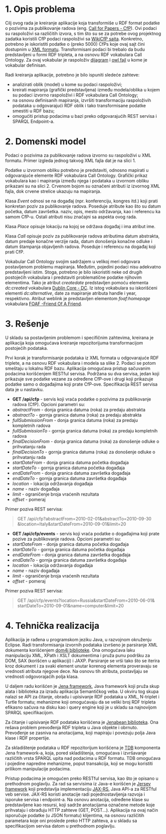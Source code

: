 # 1. Opis problema

Cilj ovog rada je kreiranje aplikacije koja transformiše u RDF format podatke o pozivima za publikovanje radova (eng. [Call for Papers - CfP](http://en.wikipedia.org/wiki/Call_for_papers)). Ovi podaci su raspoloživi sa različitih izvora, s tim što su se za potrebe ovog projektnog zadatka koristili CfP podaci raspoloživi sa [WikiCfP sajta](http://www.wikicfp.com/cfp/). Konkretno, potrebno je iskoristiti podatke o (preko 5000) CfPs koje ovaj sajt čini dostupnim u [XML formatu](http://www.wikicfp.com/cfp/data.jsp). Transformisani podaci bi trebalo da budu predstavljeni u formi RDF tripleta, a na osnovu RDF vokabulara Call Ontology. Za ovaj vokabular je raspoloživ [dijagram](https://dl.dropbox.com/u/7030190/donotdelete/inteligentnisistemi/seminarski/Call_ontology_v.2.0.jpg) i [owl fajl](https://dl.dropbox.com/u/7030190/donotdelete/inteligentnisistemi/seminarski/call_v.2.0.owl) u kome je vokabular definisan.

Radi kreiranja aplikacije, potrebno je bilo ispuniti sledeće zahteve:
- analizirati oblik (model) u kome su podaci raspoloživi;
- kreirati mapiranja (grafički predstavljena) između modela/oblika u kojem su podaci izvorno raspoloživi i RDF vokabulara Call Ontology;
- na osnovu definisanih mapiranja, izvršiti transformaciju raspoloživih podataka u odgovarajući RDF oblik i tako transformisane podatke smestiti u RDF bazu;- omogućiti pristup podacima u bazi preko odgovarajućih REST servisa i SPARQL Endpoint-a.

# 2. Domenski model

Podaci o pozivima za publikovanje radova izvorno su raspoloživi u XML formatu. Primer izgleda jednog takvog XML fajla dat je na slici 1.

Podatke u izvornom obliku potrebno je predstaviti, odnosno mapirati u odgovarajuće elemente RDF vokabulara Call Ontology. Grafički prikaz vokabulara kao i mapiranja između njega i podataka u izvornom obliku prikazani su na slici 2. Crvenom bojom su označeni atributi iz izvornog XML fajla, dok crvene strelice ukazuju na mapiranja.

Klasa *Event* odnosi se na događaj (npr. konferenciju, kongres itd.) koji prati konkretan poziv za publikovanje radova. Poseduje atribute kao što su datum početka, datum završetka. naziv, opis, mesto održavanja, kao i referencu ka samom CfP-u. Ostali atributi nisu značajni sa aspekta ovog rada.
Klasa *Place* opisuje lokaciju na kojoj se održava događaj i ima atribut ime.
Klasa *Call* opisuje poziv za publikovanje radova atributima datum abstrakta, datum predaje konačne verzije rada, datum donošenja konačne odluke i datum štampanja objavljenih radova. Poseduje i referencu na događaj koji prati CfP.
Vokabular Call Ontology svojim sadržajem u velikoj meri odgovara postavljenom problemu mapiranja. Međutim, pojedini podaci nisu adekvatno predstavljeni istim. Stoga, potrebno je bilo iskoristiti neke od drugih postojećih vokabulara i predstaviti problematične podatke njihovim elementima. Tako je atribut *createdate* predstavljen pomoću elementa *dc:created* vokabulara [Dublin Core - DC](http://dublincore.org/). Iz istog vokabulara su iskorišćeni elementi *dc:alternative*, date za mapiranje atributa handle i year, respektivno. Atribut weblink je predstavljen elementom *foaf:homepage* vokabulara [FOAF -Friend Of A Friend](http://www.foaf-project.org/).
# 3. Rešenje

U skladu sa postavljenim problemom i specifičnim zahtevima, kreirana je aplikacija koja omogućava kreiranje repozitorijuma transformacijom postojećih podataka. 
Prvi korak je transformisanje podataka iz XML formata u odgovarajuće RDF triplete, a na osnovu RDF vokabulara i modela sa slike 2. Podaci se potom smeštaju u lokalnu RDF bazu.Aplikacija omogućava pristup sačuvanim podacima korišćenjem RESTful servisa. Podržana su dva servisa, jedan koji prikazuje sve podatke vezane za određene CfP-ove i drugi koji prikazuje podatke samo o događajima koji prate CfP-ove. Specifikacija REST servisa data je u nastavku.

* **GET /api/cfp** - servis koji vraća podatke o pozivima za publikovanje radova	(CfP). Opcioni parametri su:
 * *abstractFrom* - donja granica datuma (roka) za predaju abstrakta
 * *abstractTo* - gornja granica datuma (roka) za predaju abstrakta
 * *fullSubmissionFrom* - donja granica datuma (roka) za predaju kompletnih 			  radova
 * *fullSubmissionTo* - gornja granica datuma (roka) za predaju kompletnih 			  radova * *finalDecisionFrom* - donja granica datuma (roka) za donošenje odluke o 			  prihvatanju rada * *finalDecisionTo* - gornja granica datuma (roka) za donošenje odluke o 			  prihvatanju rada * *startDateFrom* - donja granica datuma početka događaja * *startDateTo* - gornja granica datuma početka događaja	 * *endDateFrom* - donja granica datuma završetka događaja * *endDateTo* - gornja granica datuma završetka događaja * *location* - lokacija održavanja događaja * *name* - naziv događaja * *limit* - ograničenje broja vraćenih rezultata * *offset* - pomeraj

Primer poziva REST servisa:

> GET /api/cfp?abstractFrom=2010-02-01&abstractTo=2010-09-30 &location=Italy&startDateFrom=2010-09-01&limit=20

* **GET /api/cfp/events** - servis koji vraća podatke o događajima koji prate pozive za publikovanje radova. Opcioni parametri su: * *startDateFrom* - donja granica datuma početka događaja * *startDateTo* - gornja granica datuma početka događaja	 * *endDateFrom* - donja granica datuma završetka događaja * *endDateTo* - gornja granica datuma završetka događaja * *location* - lokacija održavanja događaja * *name* - naziv događaja * *limit* - ograničenje broja vraćenih rezultata * *offset* - pomeraj

Primer poziva REST servisa:> GET /api/cfp/events?location=Russia&startDateFrom=2010-06-01& startDateTo=2010-09-01&name=computer&limit=20

# 4. Tehnička realizacija
Aplikacija je rađena u programskom jeziku Java, u razvojnom okruženju Eclipse. Radi transformisanja izvornih podataka izvršeno je parsiranje XML dokumenta korišćenjem [dom4j  biblioteke](http://dom4j.sourceforge.net/). Ona omogućava laku manipulaciju XML, XPath i XSLT dokumentima i pruža punu podršku za DOM, SAX (korišćen u aplikaciji) i JAXP. Parsiranje se vrši tako što se iterira kroz dokument i za svaki element unutar korenog elementa proveravaju se vrednosti atributa njegove dece. Na osnovu tih atributa, postavljaju se vrednosti odgovorajaćih polja klasa.
U daljem radu korišćen je [Jena framework](http://jena.apache.org/), Java framework koji pruža skup alata i biblioteka za izradu aplikacija Semantičkog veba. U okviru tog skupa nalazi se API za čitanje, obradu i upisivanje RDF podataka u XML, N-triplet i Turtle formatu; mehanizme koji omogućavaju da se veliki broj RDF tripleta efikasno sačuva na disku kao i query engine koji je u skladu sa najnovijom SPARQL specifikacijom.
Za čitanje i upisivanje RDF podataka korišćena je [Jenabean  biblioteka](https://code.google.com/p/jenabean/). Ona rešava problem prevođenja RDF tripleta u Java objekte i obrnuto. Prevođenje se zasniva na anotacijama, koji mapiraju i povezuju polja Java klase i RDF propertije.
Za skladištenje podataka u RDF repozitorijum korišćena je [TDB](http://jena.apache.org/documentation/tdb/) komponenta Jena framework-a, koja, pored skladištenja, omogućava i izvršavanje različitih vrsta SPARQL upita nad podacima u RDF formatu. TDB omogućava i pojedine napredne mehanizme, poput transakcija, koji se mogu koristiti prilikom manipulacije podacima.
Pristup podacima je omogućen preko RESTful servisa, kao što je opisano u prethodnom poglavlju. Za rad sa servisima iz Java-e korišćen je [Jersey framework](https://jersey.java.net/) koji predstavlja implementaciju [JAX-RS](https://jax-rs-spec.java.net/), Java API-a za RESTful veb servise. JAX-RS koristi anotacije radi pojednostavljenja razvoja i isporuke servisa i endpoint-a. Na osnovu anotacija, određene klase su predstavljene kao resursi, koji sadrže anotacijama označene metode koje prihvataju i obrađuju HTTP zahteve (GET, POST...). Aplikacija na ovaj način isporučuje podatke (u JSON formatu) klijentima, na osnovu različitih parametara koje oni proslede preko HTTP zahteva, a u skladu sa specifikacijom servisa datom u prethodnom poglavlju.